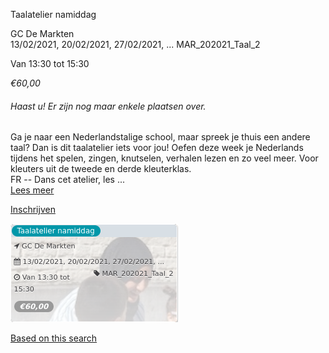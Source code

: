 Taalatelier namiddag

GC De Markten  
13/02/2021, 20/02/2021, 27/02/2021, ... MAR\_202021\_Taal\_2  

Van 13:30 tot 15:30

*€60,00*

  

###### *Haast u! Er zijn nog maar enkele plaatsen over.*

  

Ga je naar een Nederlandstalige school, maar spreek je thuis een andere taal? Dan is dit taalatelier iets voor jou! Oefen deze week je Nederlands tijdens het spelen, zingen, knutselen, verhalen lezen en zo veel meer. Voor kleuters uit de tweede en derde kleuterklas.  
FR -- Dans cet atelier, les  ...  
[Lees meer](https://tickets.vgc.be/activity/subscribe/MAR_202021_Taal_2)

[Inschrijven](https://tickets.vgc.be/activity/subscribe/MAR_202021_Taal_2)

![](57650.png)

[Based on this search](https://tickets.vgc.be/activity/index?&vrijeplaatsen=1&Age%5B%5D=3%2C4&entity=244)